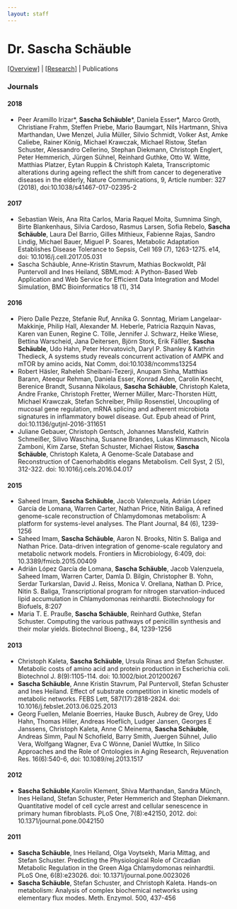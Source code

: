 ```yaml
---
layout: staff
---
```


# Dr. Sascha Schäuble

[[Overview]](https://julielab.github.io/staff/Schaeuble/Dr_+Sascha+Sch%C3%A4uble.html) | 
[[Research]](https://julielab.github.io/staff/Schaeuble/research.html) | 
Publications

### Journals

#### 2018

* Peer Aramillo Irizar*, **Sascha Schäuble***, Daniela Esser*, Marco Groth, Christiane Frahm, Steffen Priebe, Mario Baumgart, Nils Hartmann, Shiva Marthandan, Uwe Menzel, Julia Müller, Silvio Schmidt, Volker Ast, Amke Caliebe, Rainer König, Michael Krawczak, Michael Ristow, Stefan Schuster, Alessandro Cellerino, Stephan Diekmann, Christoph Englert, Peter Hemmerich, Jürgen Sühnel, Reinhard Guthke, Otto W. Witte, Matthias Platzer, Eytan Ruppin & Christoph Kaleta, Transcriptomic alterations during ageing reflect the shift from cancer to degenerative diseases in the elderly, Nature Communications, 9, Article number: 327 (2018), doi:10.1038/s41467-017-02395-2

#### 2017

* Sebastian Weis, Ana Rita Carlos, Maria Raquel Moita, Sumnima Singh, Birte Blankenhaus, Silvia Cardoso, Rasmus Larsen, Sofia Rebelo, **Sascha Schäuble**, Laura Del Barrio, Gilles Mithieux, Fabienne Rajas, Sandro Lindig, Michael Bauer, Miguel P. Soares, Metabolic Adaptation Establishes Disease Tolerance to Sepsis, Cell 169 (7), 1263-1275. e14, doi: 10.1016/j.cell.2017.05.031
* Sascha Schäuble, Anne-Kristin Stavrum, Mathias Bockwoldt, Pål Puntervoll and Ines Heiland, SBMLmod: A Python-Based Web Application and Web Service for Efficient Data Integration and Model Simulation, BMC Bioinformatics 18 (1), 314

#### 2016

* Piero Dalle Pezze, Stefanie Ruf, Annika G. Sonntag, Miriam Langelaar-Makkinje, Philip Hall, Alexander M. Heberle, Patricia Razquin Navas, Karen van Eunen, Regine C. Tölle, Jennifer J. Schwarz, Heike Wiese, Bettina Warscheid, Jana Deitersen, Björn Stork, Erik Fäßler, **Sascha Schäuble**, Udo Hahn, Peter Horvatovich, Daryl P. Shanley & Kathrin Thedieck, A systems study reveals concurrent activation of AMPK and mTOR by amino acids, Nat Comm, doi:10.1038/ncomms13254
* Robert Häsler, Raheleh Sheibani-Tezerji, Anupam Sinha, Matthias Barann, Ateequr Rehman, Daniela Esser, Konrad Aden, Carolin Knecht, Berenice Brandt, Susanna Nikolaus, **Sascha Schäuble**, Christoph Kaleta, Andre Franke, Christoph Fretter, Werner Müller, Marc-Thorsten Hütt, Michael Krawczak, Stefan Schreiber, Philip Rosenstiel, Uncoupling of mucosal gene regulation, mRNA splicing and adherent microbiota signatures in inflammatory bowel disease. Gut. Epub ahead of Print, doi:10.1136/gutjnl-2016-311651
* Juliane Gebauer, Christoph Gentsch, Johannes Mansfeld, Kathrin Schmeißer, Silivo Waschina, Susanne Brandes, Lukas Klimmasch, Nicola Zamboni, Kim Zarse, Stefan Schuster, Michael Ristow, **Sascha Schäuble**, Christoph Kaleta, A Genome-Scale Database and Reconstruction of Caenorhabditis elegans Metabolism. Cell Syst, 2 (5), 312-322. doi: 10.1016/j.cels.2016.04.017

#### 2015

* Saheed Imam, **Sascha Schäuble**, Jacob Valenzuela, Adrián López García de Lomana, Warren Carter, Nathan Price, Nitin Baliga, A refined genome-scale reconstruction of Chlamydomonas metabolism: A platform for systems-level analyses. The Plant Journal, 84 (6), 1239-1256
* Saheed Imam, **Sascha Schäuble**, Aaron N. Brooks, Nitin S. Baliga and Nathan Price. Data-driven integration of genome-scale regulatory and metabolic network models. Frontiers in Microbiology, 6:409, doi: 10.3389/fmicb.2015.00409
* Adrián López García de Lomana, **Sascha Schäuble**, Jacob Valenzuela, Saheed Imam, Warren Carter, Damla D. Bilgin, Christopher B. Yohn, Serdar Turkarslan, David J. Reiss, Monica V. Orellana, Nathan D. Price, Nitin S. Baliga, Transcriptional program for nitrogen starvation-induced lipid accumulation in Chlamydomonas reinhardtii. Biotechnology for Biofuels, 8:207
* Maria T. E. Prauße, **Sascha Schäuble**, Reinhard Guthke, Stefan Schuster. Computing the various pathways of penicillin synthesis and their molar yields. Biotechnol Bioeng., 84, 1239-1256

#### 2013
* Christoph Kaleta, **Sascha Schäuble**, Ursula Rinas and Stefan Schuster. Metabolic costs of amino acid and protein production in Escherichia coli. Biotechnol J. 8(9):1105-114. doi: 10.1002/biot.201200267
* **Sascha Schäuble**, Anne Kristin Stavrum, Pal Puntervoll, Stefan Schuster and Ines Heiland. Effect of substrate competition in kinetic models of metabolic networks. FEBS Lett, 587(17):2818-2824. doi: 10.1016/j.febslet.2013.06.025.2013
* Georg Fuellen, Melanie Boerries, Hauke Busch, Aubrey de Grey, Udo Hahn, Thomas Hiller, Andreas Hoeflich, Ludger Jansen, Georges E Janssens, Christoph Kaleta, Anne C Meinema, **Sascha Schäuble**, Andreas Simm, Paul N Schofield, Barry Smith, Juergen Sühnel, Julio Vera, Wolfgang Wagner, Eva C Wönne, Daniel Wuttke, In Silico Approaches and the Role of Ontologies in Aging Research, Rejuvenation Res. 16(6):540-6, doi: 10.1089/rej.2013.1517

#### 2012
* **Sascha Schäuble**,Karolin Klement, Shiva Marthandan, Sandra Münch, Ines Heiland, Stefan Schuster, Peter Hemmerich and Stephan Diekmann. Quantitative model of cell cycle arrest and cellular senescence in primary human fibroblasts. PLoS One, 7(8):e42150, 2012. doi: 10.1371/journal.pone.0042150

#### 2011
* **Sascha Schäuble**, Ines Heiland, Olga Voytsekh, Maria Mittag, and Stefan Schuster. Predicting the Physiological Role of Circadian Metabolic Regulation in the Green Alga Chlamydomonas reinhardtii. PLoS One, 6(8):e23026. doi: 10.1371/journal.pone.0023026
* **Sascha Schäuble**, Stefan Schuster, and Christoph Kaleta. Hands-on metabolism: Analysis of complex biochemical networks using elementary flux modes. Meth. Enzymol. 500, 437-456
